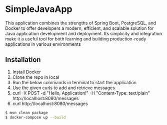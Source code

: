 # SimpleJavaApp

This application combines the strengths of Spring Boot, PostgreSQL, and Docker to offer developers a modern, efficient, and scalable solution for Java application development and deployment. Its simplicity and integration make it a useful tool for both learning and building production-ready applications in various environments

## Installation

1. Install Docker
2. Clone the repo in local
3. Run the below commands in terminal to start the application
4. Use the given curls to add and retrieve messages
5. curl -X POST -d "Hello, Application!" -H "Content-Type: text/plain" http://localhost:8080/messages
6. curl http://localhost:8080/messages

```bash
$ mvn clean package
$ docker-compose up --build
